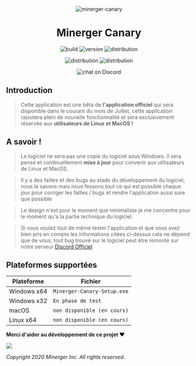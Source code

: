 <p align="center"><img src="https://cdn.discordapp.com/attachments/484733766724616193/706930188239241226/logo.png" alt="minerger-canary"></p>
<h1 align="center">Minerger Canary</h1>
<p align="center">
    <img src="https://img.shields.io/badge/BUILD-DEV-orange?style=for-the-badge" alt="build">
    <img src="https://img.shields.io/badge/VERSION-0.0.7-orange?style=for-the-badge" alt="version"> 
    <img src="https://img.shields.io/badge/DIST-WINDOWS-blue?style=for-the-badge" alt="distribution">
</p>
<p align="center">
  <img src="https://img.shields.io/badge/DIST-LINUX-inactive?style=for-the-badge" alt="distribution">
  <img src="https://img.shields.io/badge/DIST-MACOS-inactive?style=for-the-badge" alt="distribution">
</p>
<p align="center">
  <img src="https://img.shields.io/discord/603664411529445573?style=for-the-badge&logo=discord" alt="chat on Discord">
</p>

## Introduction

> Cette application est une bêta de **l'application officiel** qui sera disponible dans le courant du mois de Juillet, cette application rajoutera plein de nouvelle fonctionnalité et sera exclusivement réservée aux **utilisateurs de Linux et MacOS !**

## A savoir !

> Le logiciel ne sera pas une copie du logiciel sous Windows. Il sera pensé et continuellement **mise à jour** pour convenir aux utilisateurs de Linux et MacOS.

> Il y a des failles et des bugs au stade du développement du logiciel, nous le savons mais nous fessons tout ce qui est possible chaque jour pour corriger les failles / bugs et rendre l'application aussi sure que possible

> Le design n'est pour le moment que minimaliste je me concentre pour le moment qu'a la partie technique du logiciel.

> Si vous voulez tout de même tester l'application et que vous avez bien pris en compte les informations citées ci-dessus cela ne dépend que de vous, tout bug trouvé sur le logiciel peut être remonté sur notre serveur [Discord Officiel](https://discord.gg/pt7Dp7P)

## Plateformes supportées

| Plateforme | Fichier |
| -------- | ---- |
| Windows x64 | `Minerger-Canary-Setup.exe` |
| Windows x32 | `En phase de test` |
| macOS | `non disponible (en cours)` |
| Linux x64 | `non disponible (en cours)` |

**Merci d'aider au développement de ce projet ❤️**

<a href="https://discord.gg/pt7Dp7P" target="_blank"><img src="https://i0.wp.com/pasvegan.fr/wp-content/uploads/2019/08/rejoindre-discord-clic.jpg?ssl=1"></a>

*Copyright 2020 Minerger Inc. All rights reserved.*


